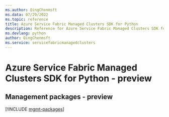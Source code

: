 ```yaml
---
ms.author: QingChenmsft
ms.data: 07/29/2022
ms.topic: reference
title: Azure Service Fabric Managed Clusters SDK for Python
description: Reference for Azure Service Fabric Managed Clusters SDK for Python
ms.devlang: python
author: QingChenmsft
ms.service: servicefabricmanagedclusters
---
```

# Azure Service Fabric Managed Clusters SDK for Python - preview

## Management packages - preview
[!INCLUDE [mgmt-packages](service-fabric-managed-clusters-mgmt-index.md)]